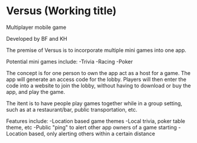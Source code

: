 # Versus (Working title)
Multiplayer mobile game

Developed by BF and KH

The premise of Versus is to incorporate multiple mini games into one app.

Potential mini games include:
-Trivia
-Racing
-Poker

The concept is for one person to own the app act as a host for a game. The app
will generate an access code for the lobby. Players will then enter the code into
a website to join the lobby, without having to download or buy the app, and play
the game.

The itent is to have people play games together while in a group setting, such as
at a restaurant/bar, public transportation, etc.

Features include:
-Location based game themes
    -Local trivia, poker table theme, etc
-Public "ping" to alert other app owners of a game starting
    -Location based, only alerting others within a certain distance